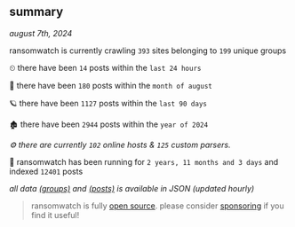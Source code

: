 
## summary
_august 7th, 2024_

ransomwatch is currently crawling `393` sites belonging to `199` unique groups

⏲ there have been `14` posts within the `last 24 hours`

🦈 there have been `180` posts within the `month of august`

🪐 there have been `1127` posts within the `last 90 days`

🏚 there have been `2944` posts within the `year of 2024`

_⚙️ there are currently `102` online hosts & `125` custom parsers._

🦕 ransomwatch has been running for `2 years, 11 months and 3 days` and indexed `12401` posts

_all data  [(groups)](http://ransomwhat.telemetry.ltd/groups) and [(posts)](http://ransomwhat.telemetry.ltd/posts) is available in JSON (updated hourly)_

> ransomwatch is fully [open source](https://github.com/joshhighet/ransomwatch#ransomwatch--). please consider [sponsoring](https://github.com/sponsors/joshhighet) if you find it useful!
